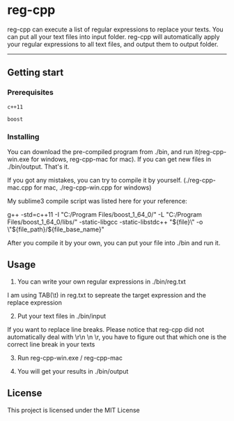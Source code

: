 # reg-cpp

reg-cpp can execute a list of regular expressions to replace your texts. You can put all your text files into input folder. reg-cpp will automatically apply your regular expressions to all text files, and output them to output folder.

---

## Getting start

### Prerequisites

```
c++11

boost
```

### Installing

You can download the pre-compiled program from ./bin, and run it(reg-cpp-win.exe for windows, reg-cpp-mac for mac). If you can get new files in ./bin/output. That's it.

If you got any mistakes, you can try to compile it by yourself. (./reg-cpp-mac.cpp for mac, ./reg-cpp-win.cpp for windows)

My sublime3 compile script was listed here for your reference:

g++ -std=c++11 -I \"C:/Program Files/boost_1_64_0/\" -L \"C:/Program Files/boost_1_64_0/libs/\" -static-libgcc -static-libstdc++ \"${file}\" -o \"${file_path}/${file_base_name}\"

After you compile it by your own, you can put your file into ./bin and run it.

## Usage

1. You can write your own regular expressions in ./bin/reg.txt

I am using TAB(\t) in reg.txt to sepreate the target expression and the replace expression

2. Put your text files in ./bin/input

If you want to replace line breaks. Please notice that reg-cpp did not automatically deal with \r\n \n \r, you have to figure out that which one is the correct line break in your texts

3. Run reg-cpp-win.exe / reg-cpp-mac

4. You will get your results in ./bin/output

## License

This project is licensed under the MIT License
